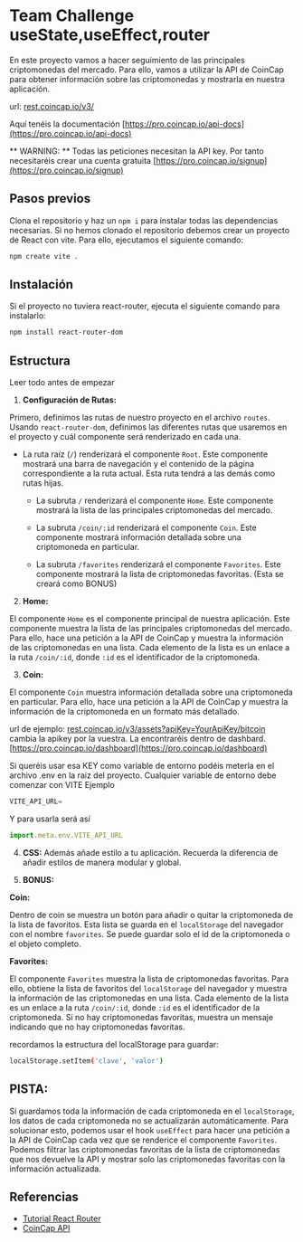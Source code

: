 # Team Challenge useState,useEffect,router

En este proyecto vamos a hacer seguimiento de las principales criptomonedas del mercado. Para ello, vamos a utilizar la API de CoinCap para obtener información sobre las criptomonedas y mostrarla en nuestra aplicación.

url: [rest.coincap.io/v3/](rest.coincap.io/v3/)

Aquí tenéis la documentación
[https://pro.coincap.io/api-docs](https://pro.coincap.io/api-docs)

** WARNING: **
Todas las peticiones necesitan la API key. Por tanto necesitaréis crear una cuenta gratuita
[https://pro.coincap.io/signup](https://pro.coincap.io/signup)

## Pasos previos
Clona el repositorio y haz un `npm i` para instalar todas las dependencias necesarias. 
Si no hemos clonado el repositorio debemos crear un proyecto de React con vite. Para ello, ejecutamos el siguiente comando:

```bash
npm create vite .
```

## Instalación

Si el proyecto no tuviera react-router, ejecuta el siguiente comando para instalarlo:

```bash
npm install react-router-dom
```

## Estructura

Leer todo antes de empezar

1. **Configuración de Rutas:**

Primero, definimos las rutas de nuestro proyecto en el archivo `routes`. Usando `react-router-dom`, definimos las diferentes rutas que usaremos en el proyecto y cuál componente será renderizado en cada una.

- La ruta raíz (`/`) renderizará el componente `Root`. Este componente mostrará una barra de navegación y el contenido de la página correspondiente a la ruta actual. Esta ruta tendrá a las demás como rutas hijas.

  - La subruta `/` renderizará el componente `Home`. Este componente mostrará la lista de las principales criptomonedas del mercado.

  - La subruta `/coin/:id` renderizará el componente `Coin`. Este componente mostrará información detallada sobre una criptomoneda en particular.

  - La subruta `/favorites` renderizará el componente `Favorites`. Este componente mostrará la lista de criptomonedas favoritas. (Esta se creará como BONUS)


2. **Home:**

El componente `Home` es el componente principal de nuestra aplicación. Este componente muestra la lista de las principales criptomonedas del mercado. Para ello, hace una petición a la API de CoinCap y muestra la información de las criptomonedas en una lista. Cada elemento de la lista es un enlace a la ruta `/coin/:id`, donde `:id` es el identificador de la criptomoneda.

3. **Coin:**

El componente `Coin` muestra información detallada sobre una criptomoneda en particular. Para ello, hace una petición a la API de CoinCap y muestra la información de la criptomoneda en un formato más detallado.

url de ejemplo: [rest.coincap.io/v3/assets?apiKey=YourApiKey/bitcoin](rest.coincap.io/v3/assets?apiKey=YourApiKey/bitcoin)
cambia la apikey por la vuestra. La encontraréis dentro de dashbard.
[https://pro.coincap.io/dashboard](https://pro.coincap.io/dashboard)

Si queréis usar esa KEY como variable de entorno podéis meterla en el archivo .env en la raiz del proyecto. Cualquier variable de entorno debe comenzar con VITE
Ejemplo
```js
VITE_API_URL=
```
Y para usarla será así
```js
import.meta.env.VITE_API_URL
```

4. **CSS:**
Además añade estilo a tu aplicación. Recuerda la diferencia de añadir estilos de manera modular y global.  

5. **BONUS:**

**Coin:**

Dentro de coin se muestra un botón para añadir o quitar la criptomoneda de la lista de favoritos. Esta lista se guarda en el `localStorage` del navegador con el nombre `favorites`.
Se puede guardar solo el id de la criptomoneda o el objeto completo.

**Favorites:**

El componente `Favorites` muestra la lista de criptomonedas favoritas. Para ello, obtiene la lista de favoritos del `localStorage` del navegador y muestra la información de las criptomonedas en una lista. Cada elemento de la lista es un enlace a la ruta `/coin/:id`, donde `:id` es el identificador de la criptomoneda. Si no hay criptomonedas favoritas, muestra un mensaje indicando que no hay criptomonedas favoritas.

recordamos la estructura del localStorage para guardar:

```bash
localStorage.setItem('clave', 'valor')
```

## PISTA: 
Si guardamos toda la información de cada criptomoneda en el `localStorage`, los datos de cada criptomoneda no se actualizarán automáticamente. Para solucionar esto, podemos usar el hook `useEffect` para hacer una petición a la API de CoinCap cada vez que se renderice el componente `Favorites`. Podemos filtrar las criptomonedas favoritas de la lista de criptomonedas que nos devuelve la API y mostrar solo las criptomonedas favoritas con la información actualizada.


## Referencias

- [Tutorial React Router](https://reactrouter.com/en/6.22.1/start/tutorial)
- [CoinCap API](https://docs.coincap.io/)
